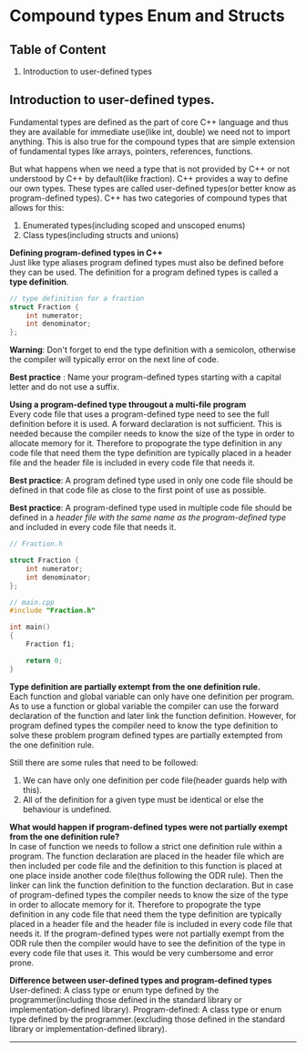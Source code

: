 # Compound types Enum and Structs

## Table of Content
1. Introduction to user-defined types



## Introduction to user-defined types.  
Fundamental types are defined as the part of core C++ language and thus they are available for immediate use(like int, double) we need not to import anything. This is also true for the compound types that are simple extension of fundamental types like arrays, pointers, references, functions.

But what happens when we need a type that is not provided by C++ or not understood by C++ by default(like fraction). C++ provides a way to define our own types. These types are called user-defined types(or better know as program-defined types).
C++ has two categories of compound types that allows for this:
1. Enumerated types(including scoped and unscoped enums)
2. Class types(including structs and unions)

**Defining program-defined types in C++**  
Just like type aliases program defined types must also be defined before they can be used. The definition for a program defined types is called a **type definition**.

```cpp
// type definition for a fraction
struct Fraction {
    int numerator;
    int denominator;
};
```

**Warning**: Don't forget to end the type definition with a semicolon, otherwise the compiler will typically error on the next line of code.

**Best practice** : Name your program-defined types starting with a capital letter and do not use a suffix.

**Using a program-defined type througout a multi-file program**  
Every code file that uses a program-defined type need to see the full definition before it is used. A forward declaration is not sufficient. This is needed because the compiler needs to know the size of the type in order to allocate memory for it. Therefore to propograte the type definition in any code file that need them the type definition are typically placed in a header file and the header file is included in every code file that needs it.

**Best practice**: A program defined type used in only one code file should be defined in that code file as close to the first point of use as possible.

**Best practice**: A program-defined type used in multiple code file should be defined in a *header file with the same name as the program-defined type* and included in every code file that needs it.

```cpp
// Fraction.h

struct Fraction {
    int numerator;
    int denominator;
};

// main.cpp
#include "Fraction.h"

int main()
{
    Fraction f1;

    return 0;
}
```

**Type definition are partially extempt from the one definition rule.**  
Each function and global variable can only have one definition per program. As to use a function or global variable the compiler can use the forward declaration of the function and later link the function definition. However, for program defined types the compiler need to know the type definition to solve these problem program defined types are partially extempted from the one definition rule.

Still there are some rules that need to be followed:
1. We can have only one definition per code file(header guards help with this).
2. All of the definition for a given type must be identical or else the behaviour is undefined.

**What would happen if program-defined types were not partially exempt from the one definition rule?**  
In case of function we needs to follow a strict one definition rule within a program. The function declaration are placed in the header file which are then included per code file and the definition to this function is placed at one place inside another code file(thus following the ODR rule). Then the linker can link the function definition to the function declaration. But in case of program-defined types the compiler needs to know the size of the type in order to allocate memory for it. Therefore to propograte the type definition in any code file that need them the type definition are typically placed in a header file and the header file is included in every code file that needs it. If the program-defined types were not partially exempt from the ODR rule then the compiler would have to see the definition of the type in every code file that uses it. This would be very cumbersome and error prone.

**Difference between user-defined types and program-defined types**  
User-defined: A class type or enum type defined by the programmer(including those defined in the standard library or implementation-defined library).
Program-defined: A class type or enum type defined by the programmer.(excluding those defined in the standard library or implementation-defined library).

---
